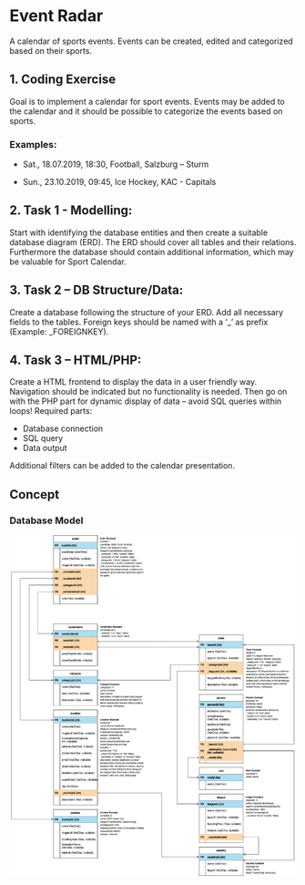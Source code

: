 # Event Radar

A calendar of sports events. Events can be created, edited and categorized based on their sports.

## 1. Coding Exercise
Goal is to implement a calendar for sport events. Events may be added to the calendar and it should be possible to categorize the events based on sports.

### Examples:
- Sat., 18.07.2019, 18:30, Football, Salzburg – Sturm

- Sun., 23.10.2019, 09:45, Ice Hockey, KAC - Capitals

## 2. Task 1 - Modelling:

Start with identifying the database entities and then create a suitable database diagram (ERD). The ERD should cover all tables and their relations.
Furthermore the database should contain additional information, which may be valuable for Sport Calendar.

## 3. Task 2 – DB Structure/Data:
Create a database following the structure of your ERD. Add all necessary fields to the tables. Foreign keys should be named with a ‘_’ as prefix (Example: _FOREIGNKEY).

## 4. Task 3 – HTML/PHP:
Create a HTML frontend to display the data in a user friendly way. Navigation should be indicated but no functionality is needed.
Then go on with the PHP part for dynamic display of data – avoid SQL queries within loops! Required parts:

- Database connection
- SQL query
- Data output

Additional filters can be added to the calendar presentation.

## Concept

### Database Model

![EventRadar Database Model](documentation/01_db-model.png)
